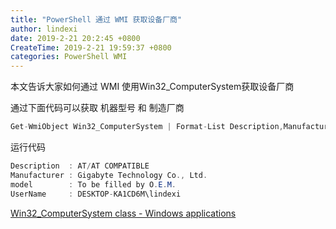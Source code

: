 ```yaml
---
title: "PowerShell 通过 WMI 获取设备厂商"
author: lindexi
date: 2019-2-21 20:2:45 +0800
CreateTime: 2019-2-21 19:59:37 +0800
categories: PowerShell WMI
---
```


本文告诉大家如何通过 WMI 使用Win32_ComputerSystem获取设备厂商

<!--more-->


<!-- csdn -->

<!-- 标签：PowerShell,WMI -->

通过下面代码可以获取 机器型号 和 制造厂商

```csharp
Get-WmiObject Win32_ComputerSystem | Format-List Description,Manufacturer,model,UserName
```

运行代码

```csharp
Description  : AT/AT COMPATIBLE
Manufacturer : Gigabyte Technology Co., Ltd.
model        : To be filled by O.E.M.
UserName     : DESKTOP-KA1CD6M\lindexi
```

[Win32_ComputerSystem class - Windows applications](https://docs.microsoft.com/en-us/windows/desktop/cimwin32prov/win32-computersystem )

